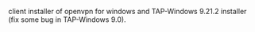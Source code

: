 client installer of openvpn for windows and TAP-Windows 9.21.2 installer (fix some bug in TAP-Windows 9.0).
